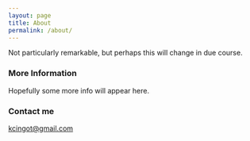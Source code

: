 ```yaml
---
layout: page
title: About
permalink: /about/
---
```


Not particularly remarkable, but perhaps this will change in due course.


### More Information

Hopefully some more info will appear here.


### Contact me

[kcingot@gmail.com](mailto:kcingot@gmail.com)

